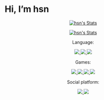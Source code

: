 # Hi, I’m hsn

<p align="center">
    <a href="https://github.com/hsn8086" class="rich-diff-level-one">
        <img src="https://github-readme-stats.vercel.app/api?username=hsn8086&title_color=333&text_color=777"
            alt="hsn's Stats">
    </a>
</p>
<p align="center">
    <a href="https://github.com/hsn8086" class="rich-diff-level-one">
       <img src="https://github-readme-stats.vercel.app/api/top-langs/?username=hsn8086&title_color=333&text_color=777"
            alt="hsn's Stats">
    </a>

</p>

<p align="center">Language:</p>

<p align="center">
    <a href="https://www.python.org/" class="rich-diff-level-one">
        <img src="https://img.shields.io/badge/-python-3776AB?style=flat-square&logo=python&logoColor=ffffff">
    </a>
    <a href="https://kotlinlang.org/" class="rich-diff-level-one">
        <img src="https://img.shields.io/badge/-kotlin-7F52FF?style=flat-square&logo=kotlin&logoColor=ffffff">
    </a>
    <a href="https://www.java.com/" class="rich-diff-level-one">
        <img src="https://img.shields.io/badge/-Java-007396?style=flat-square&logo=java&logoColor=ffffff">
    </a>
</p>

<p align="center">Games:</p>

<p align="center">
    <a href="https://arcaea.lowiro.com/" class="rich-diff-level-one">
        <img src="https://img.shields.io/badge/Arc-aea-ffffff?style=flat-square&logo=Arcaea&logoColor=ffffff">
    </a>
    <a href="https://www.pigeongames.cn/phigros" class="rich-diff-level-one">
        <img src="https://img.shields.io/badge/-Phigros-4169E1?style=flat-square&logo=Phigros&logoColor=ffffff">
    </a>
    <a href="https://orzmic.fandom.com/wiki/Orzmic_Wiki" class="rich-diff-level-one">
        <img src="https://img.shields.io/badge/-Orzmic-007396?style=flat-square&logo=Orzmic&logoColor=ffffff">
    </a>
    <a href="https://www.minecraft.net" class="rich-diff-level-one">
        <img src="https://img.shields.io/badge/-Minecraft-62B47A?style=flat-square&logo=Minecraft&logoColor=ffffff">
    </a>
</p>

<p align="center">Social platform:</p>
<p align="center">
    <a href="https://twitter.com/hsn8086" class="rich-diff-level-one">
        <img
            src="https://img.shields.io/badge/dynamic/json?color=000000&label=Twitter&query=%24.data.totalSubs&url=https%3A%2F%2Fapi.spencerwoo.com%2Fsubstats%2F%3Fsource%3Dtwitter%26queryKey%3Dhsn8086&style=flat-square&logo=Twitter&logoColor=ffffff">
    </a>
    <a href="https://www.zh314.xyz" class="rich-diff-level-one">
        <img src="https://img.shields.io/badge/-MyBlog-007396?style=flat-square&logo=blog&logoColor=ffffff">
    </a>
</p>
